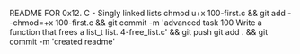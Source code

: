 README FOR 0x12. C - Singly linked lists
chmod u+x 100-first.c && git add --chmod=+x 100-first.c && git commit -m 'advanced task 100 Write a function that frees a list_t list. 4-free_list.c' && git push
git add . && git commit -m 'created readme'